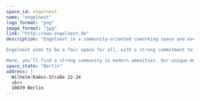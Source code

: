 ```yaml
---
space_id: engelnest
name: "engelnest"
logo_format: "png"
image_format: "jpg"
link: "http://www.engelnest.de"
description: "Engelnest is a community-oriented coworking space and event venue in the heart of Berlin’s Schöneberg district, transformed from a former pallet store through upcycling pallets and other construction materials. We provide a welcoming environment for entrepreneurs, freelancers, and creatives who value collaboration and innovation.

Engelnest aims to be a fair space for all, with a strong commitment to social responsibility. Our support extends to both local and international communities, and we proudly sponsor numerous NGOs. Additionally, we offer a gender pay gap discount for female expats, freelancers, and entrepreneurs, championing equality and diversity in the workplace.

Here, you’ll find a strong community in modern amenities. Our unique meeting containers, and authentic event venues make Engelnest a distinctive place to work and gather."
space_state: "Berlin"
address: |
  Wilhelm-Kabus-Straße 22-24
  <br>
  10829 Berlin
---
```


